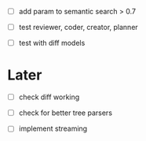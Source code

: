 - [ ] add param to semantic search > 0.7

- [ ] test reviewer, coder, creator, planner

- [ ] test with diff models

# Later

- [ ] check diff working

- [ ] check for better tree parsers

- [ ] implement streaming
